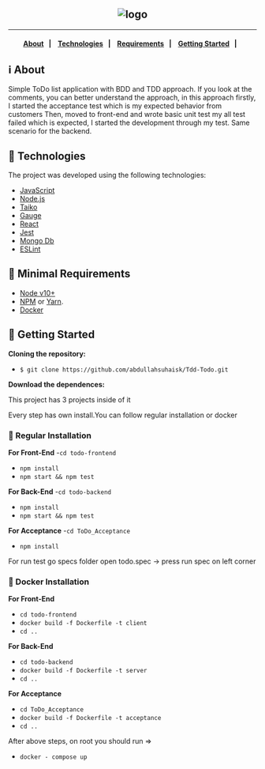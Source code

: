 <h2 align="center">
  <img alt="logo" src="https://github.com/abdullahsuhaisk/Tdd-Todo/tree/master/assets/readMegif.gif" />
</h2>

---

<h4 align="center">
  <a href="#information_source-about">About</a>&nbsp;&nbsp;&nbsp;|&nbsp;&nbsp;&nbsp;
  <a href="#rocket-technologies">Technologies</a>&nbsp;&nbsp;&nbsp;|&nbsp;&nbsp;&nbsp;
  <a href="#seedling-minimal-requirements">Requirements</a>&nbsp;&nbsp;&nbsp;|&nbsp;&nbsp;&nbsp;
  <a href="#beginner-getting-started">Getting Started</a>&nbsp;&nbsp;&nbsp;|&nbsp;&nbsp;&nbsp;
</h4>

## :information_source: About

Simple ToDo list application with BDD and TDD approach.
If you look at the comments, you can better understand the approach, in this approach firstly, I started the acceptance test which is my expected behavior from customers
Then, moved to front-end and wrote basic unit test my all test failed which is expected, I started the development through my test. Same scenario for the backend.

## :rocket: Technologies

The project was developed using the following technologies:

- [JavaScript](https://www.javascript.com/)
- [Node.js](https://nodejs.org/)
- [Taiko](https://taiko.dev/)
- [Gauge](https://gauge.org/)
- [React](https://reactjs.org/)
- [Jest](https://jestjs.io/)
- [Mongo Db](https://www.mongodb.com/)
- [ESLint](https://eslint.org/)

## :seedling: Minimal Requirements

- [Node v10+](https://nodejs.org/en/docs/)
- [NPM](https://www.npmjs.com/) or [Yarn](https://classic.yarnpkg.com/en/docs/).
- [Docker](https://www.docker.com/)

## :beginner: Getting Started

<b>Cloning the repository:</b>

- `$ git clone https://github.com/abdullahsuhaisk/Tdd-Todo.git`

<b>Download the dependences:</b>

<p>This project has 3 projects inside of it</p>
<p>Every step has own install.You can follow regular installation or docker</p>

### :link: Regular Installation
<b>For Front-End</b>
-`cd todo-frontend`
- `npm install`
- `npm start && npm test`

<b>For Back-End</b>
-`cd todo-backend`
- `npm install`
- `npm start && npm test`

<b>For Acceptance</b>
-`cd ToDo_Acceptance`
- `npm install`

<p> For run test go specs folder open todo.spec -> press run spec on left corner </p>

### :link: Docker Installation
<b>For Front-End</b>
- `cd todo-frontend`
- `docker build -f Dockerfile -t client`
- `cd ..`

<b>For Back-End</b>
- `cd todo-backend`
- `docker build -f Dockerfile -t server`
- `cd ..`

<b>For Acceptance</b>
- `cd ToDo_Acceptance`
- `docker build -f Dockerfile -t acceptance`
- `cd ..`

 After above steps, on root you should run =>
 - `docker - compose up`
 
